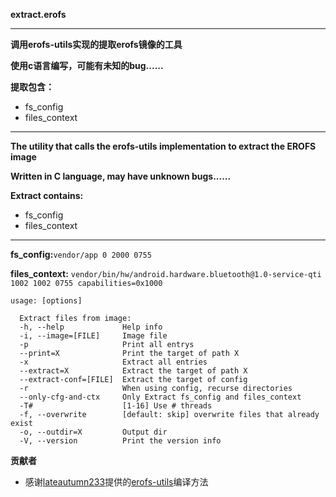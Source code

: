 **extract.erofs**

****
**调用erofs-utils实现的提取erofs镜像的工具**

**使用c语言编写，可能有未知的bug......**

**提取包含：**
- fs_config
- files_context

****
**The utility that calls the erofs-utils implementation to extract the EROFS image**

**Written in C language, may have unknown bugs......**

**Extract contains:**
- fs_config
- files_context

****
**fs_config:**`vendor/app 0 2000 0755`

**files_context:** `vendor/bin/hw/android.hardware.bluetooth@1.0-service-qti 1002 1002 0755 capabilities=0x1000`

```
usage: [options]

  Extract files from image:
  -h, --help             Help info
  -i, --image=[FILE]     Image file
  -p                     Print all entrys
  --print=X              Print the target of path X
  -x                     Extract all entries
  --extract=X            Extract the target of path X
  --extract-conf=[FILE]  Extract the target of config
  -r                     When using config, recurse directories
  --only-cfg-and-ctx     Only Extract fs_config and files_context
  -T#                    [1-16] Use # threads
  -f, --overwrite        [default: skip] overwrite files that already exist
  -o, --outdir=X         Output dir
  -V, --version          Print the version info
```

**贡献者**
- 感谢[lateautumn233](https://github.com/lateautumn233)提供的[erofs-utils](https://github.com/lateautumn233/erofs-utils)编译方法
